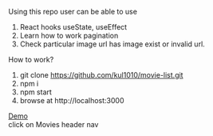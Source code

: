 Using this repo user can be able to use
1. React hooks useState, useEffect
2. Learn how to work pagination
3. Check particular image url has image exist or invalid url.

How to work?
1. git clone https://github.com/kul1010/movie-list.git 
2. npm i
3. npm start
4. browse at http://localhost:3000


<a href="https://kul-movie-list.herokuapp.com/">Demo</a><br>
click on Movies header nav
 
